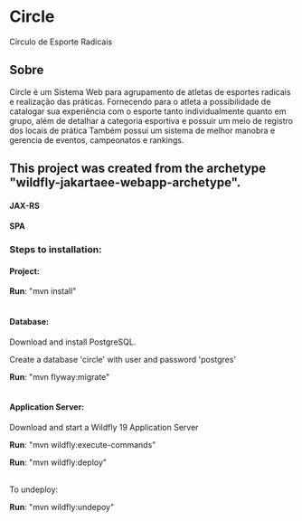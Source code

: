 # Circle
Círculo de Esporte Radicais
<div>
		<h2>Sobre</h2>
		<p>Circle é um Sistema Web para agrupamento de atletas de esportes
		radicais e realização das práticas. Fornecendo para o atleta
		a possibilidade de catalogar sua experiência com o esporte tanto
		individualmente quanto em grupo, além de detalhar a categoria
		esportiva e possuir um meio de registro dos locais de prática Também
		possui um sistema de melhor manobra e gerencia de eventos,
		campeonatos e rankings.</p>
	</div>

## This project was created from the archetype "wildfly-jakartaee-webapp-archetype".
#### JAX-RS
#### SPA

### Steps to installation:
#### Project:
<strong>Run</strong>: "mvn install"
<br/><br/>
#### Database:
Download and install PostgreSQL.<p>
Create a database 'circle' with user and password 'postgres'<p>
<strong>Run</strong>: "mvn flyway:migrate"
<br/><br/>
	
#### Application Server:
Download and start a Wildfly 19 Application Server <p>
<strong>Run</strong>: "mvn wildfly:execute-commands"<p>
<strong>Run</strong>: "mvn wildfly:deploy"<p>
<br/>
To undeploy:<p>
<strong>Run</strong>: "mvn wildfly:undepoy"
